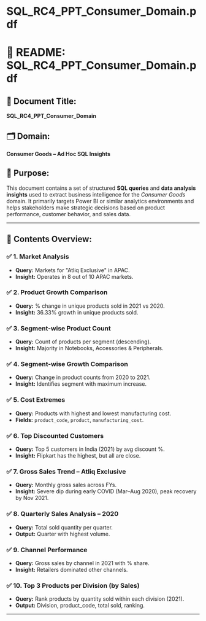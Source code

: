 # SQL_RC4_PPT_Consumer_Domain.pdf

# 📘 README: SQL_RC4_PPT_Consumer_Domain.pdf

## 🧾 Document Title:
**SQL_RC4_PPT_Consumer_Domain**

## 🗂️ Domain:
**Consumer Goods – Ad Hoc SQL Insights**

## 📌 Purpose:
This document contains a set of structured **SQL queries** and **data analysis insights** used to extract business intelligence for the *Consumer Goods* domain. It primarily targets Power BI or similar analytics environments and helps stakeholders make strategic decisions based on product performance, customer behavior, and sales data.

---

## 📑 Contents Overview:

### ✅ 1. Market Analysis
- **Query:** Markets for "Atliq Exclusive" in APAC.
- **Insight:** Operates in 8 out of 10 APAC markets.

### ✅ 2. Product Growth Comparison
- **Query:** % change in unique products sold in 2021 vs 2020.
- **Insight:** 36.33% growth in unique products sold.

### ✅ 3. Segment-wise Product Count
- **Query:** Count of products per segment (descending).
- **Insight:** Majority in Notebooks, Accessories & Peripherals.

### ✅ 4. Segment-wise Growth Comparison
- **Query:** Change in product counts from 2020 to 2021.
- **Insight:** Identifies segment with maximum increase.

### ✅ 5. Cost Extremes
- **Query:** Products with highest and lowest manufacturing cost.
- **Fields:** `product_code`, `product`, `manufacturing_cost`.

### ✅ 6. Top Discounted Customers
- **Query:** Top 5 customers in India (2021) by avg discount %.
- **Insight:** Flipkart has the highest, but all are close.

### ✅ 7. Gross Sales Trend – Atliq Exclusive
- **Query:** Monthly gross sales across FYs.
- **Insight:** Severe dip during early COVID (Mar–Aug 2020), peak recovery by Nov 2021.

### ✅ 8. Quarterly Sales Analysis – 2020
- **Query:** Total sold quantity per quarter.
- **Output:** Quarter with highest volume.

### ✅ 9. Channel Performance
- **Query:** Gross sales by channel in 2021 with % share.
- **Insight:** Retailers dominated other channels.

### ✅ 10. Top 3 Products per Division (by Sales)
- **Query:** Rank products by quantity sold within each division (2021).
- **Output:** Division, product_code, total sold, ranking.

---
